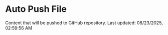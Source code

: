 # Auto Push File

Content that will be pushed to GitHub repository.
Last updated: 08/23/2025, 02:59:56 AM